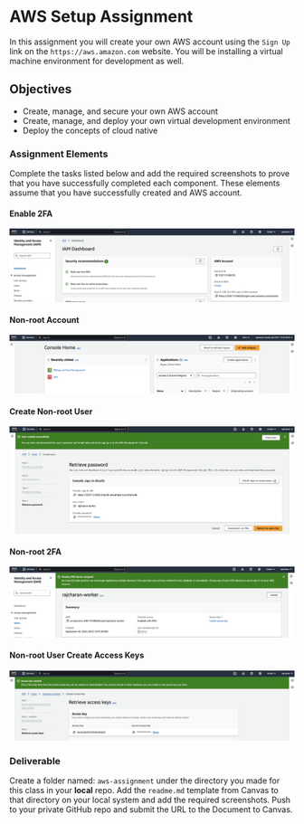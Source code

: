 # AWS Setup Assignment

In this assignment you will create your own AWS account using the `Sign Up` link on
the `https://aws.amazon.com` website. You will be installing a virtual machine
environment for development as well.

## Objectives

* Create, manage, and secure your own AWS account
* Create, manage, and deploy your own virtual development environment
* Deploy the concepts of cloud native

### Assignment Elements

Complete the tasks listed below and add the required screenshots to prove that you
have successfully completed each component. These elements assume that you have
successfully created and AWS account.

#### Enable 2FA

![*Root User 2FA*](./images/root-user-mfa.png "Root User 2FA")

#### Non-root Account

![*Non-root Account*](./images/non-root-account.png "Non-root Account")

#### Create Non-root User

![*Non-root User*](./images/non-root-user.png "Non-root User")

#### Non-root 2FA

![*Non-root 2FA*](./images/non-root-user-mfa.png "Non-root 2FA")

#### Non-root User Create Access Keys

![*Non-root Access key*](./images/non-root-user-access-key.png "Non-root Access key")

### Deliverable

Create a folder named: `aws-assignment` under the directory you made for this class
in your **local** repo. Add the `readme.md` template from Canvas to that directory
on your local system and add the required screenshots. Push to your private GitHub
repo and submit the URL to the Document to Canvas.
